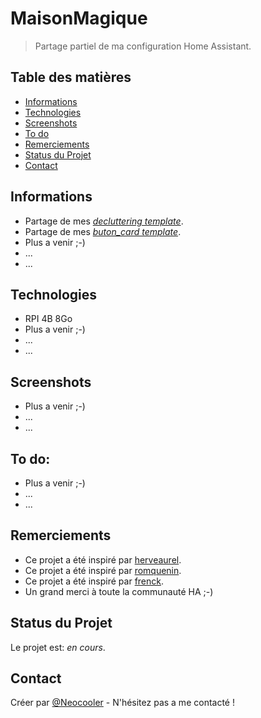 # MaisonMagique
> Partage partiel de ma configuration Home Assistant.

## Table des matières
* [Informations](#informations)
* [Technologies](#technologies)
* [Screenshots](#screenshots)
* [To do](#to-do)
* [Remerciements](#remerciements)
* [Status du Projet](#status-du-projet)
* [Contact](#contact)

## Informations
- Partage de mes [_decluttering template_](https://github.com/custom-cards/decluttering-card).
- Partage de mes [_buton_card template_](https://github.com/custom-cards/button-card).
- Plus a venir ;-)
- ...
- ...


## Technologies
- RPI 4B 8Go
- Plus a venir ;-)
- ...
- ...


## Screenshots
- Plus a venir ;-)
- ...
- ...
<!-- ![Example screenshot](./img/screenshot.png) -->


## To do:
- Plus a venir ;-)
- ...
- ...


## Remerciements
- Ce projet a été inspiré par [herveaurel](https://github.com/herveaurel/HomeAssistant).
- Ce projet a été inspiré par [romquenin](https://github.com/romquenin/home-assistant-config-fr).
- Ce projet a été inspiré par [frenck](https://github.com/frenck/home-assistant-config).
- Un grand merci à toute la communauté HA ;-)


## Status du Projet
Le projet est: _en cours_.


## Contact
Créer par [@Neocooler](https://github.com/NeoCooler) - N'hésitez pas a me contacté !
